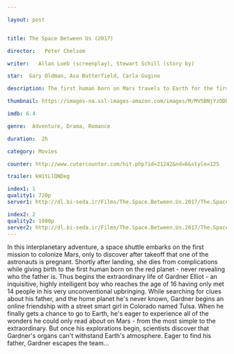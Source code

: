 ```yaml
---

layout: post


title: The Space Between Us (2017)

director:   Peter Chelsom

writer:   Allan Loeb (screenplay), Stewart Schill (story by) 

star:  Gary Oldman, Asa Butterfield, Carla Gugino

description: The first human born on Mars travels to Earth for the first time, experiencing the wonders of the planet through fresh eyes. He embarks on an adventure with a street smart girl to discover how he came to be.

thumbnail: https://images-na.ssl-images-amazon.com/images/M/MV5BNjYzODU1OTkwN15BMl5BanBnXkFtZTgwMDA3MTMwMDI@._V1_QL50_SY1000_CR0,0,675,1000_AL_.jpg

imdb: 6.4

genre:  Adventure, Drama, Romance 

duration:  2h

category: Movies

counter: http://www.cutercounter.com/hit.php?id=21242&nd=6&style=125

trailer: kH1tLlQNDeg

index1: 1
quality1: 720p
server1: http://dl.bi-seda.ir/Films/The.Space.Between.Us.2017/The.Space.Between.Us.2017.720p.MkvCage.mkv

index2: 2
quality2: 1080p
server2: http://dl.bi-seda.ir/Films/The.Space.Between.Us.2017/The.Space.Between.Us.2017.1080p.BRRiP.6CH.ShAaNiG.mkv
---
```

In this interplanetary adventure, a space shuttle embarks on the first mission to colonize Mars, only to discover after takeoff that one of the astronauts is pregnant. Shortly after landing, she dies from complications while giving birth to the first human born on the red planet - never revealing who the father is. Thus begins the extraordinary life of Gardner Elliot - an inquisitive, highly intelligent boy who reaches the age of 16 having only met 14 people in his very unconventional upbringing. While searching for clues about his father, and the home planet he's never known, Gardner begins an online friendship with a street smart girl in Colorado named Tulsa. When he finally gets a chance to go to Earth, he's eager to experience all of the wonders he could only read about on Mars - from the most simple to the extraordinary. But once his explorations begin, scientists discover that Gardner's organs can't withstand Earth's atmosphere. Eager to find his father, Gardner escapes the team...